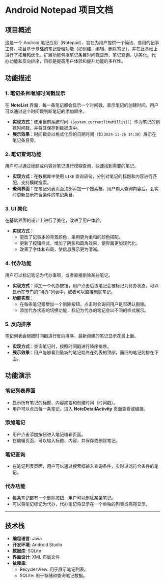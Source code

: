 
# Android Notepad 项目文档

## 项目概述

这是一个 Android 笔记应用（Notepad），旨在为用户提供一个简洁、易用的记事工具。项目基于基础的笔记管理功能（如创建、编辑、删除笔记），并在此基础上进行了拓展和优化。扩展功能包括笔记条目时间戳显示、笔记查询、UI美化、代办功能和反向排序，目标是提高用户体验和提升功能的多样性。

## 功能描述

### 1. **笔记条目增加时间戳显示**
   在 **NoteList** 界面，每一条笔记都会显示一个时间戳，表示笔记的创建时间。用户可以通过这个时间戳判断笔记的添加顺序。

   - **实现方式**：使用当前系统时间（`System.currentTimeMillis()`）作为笔记的创建时间戳，并将其保存到数据库中。
   - **展示效果**：时间戳会以格式化后的日期时间（如 `2024-11-26 14:30`）展示在笔记条目旁。

### 2. **笔记查询功能**
   用户可以通过标题或内容对笔记进行模糊查询，快速找到需要的笔记。

   - **实现方式**：在数据库中使用 `LIKE` 查询语句，分别对笔记的标题和内容进行匹配，支持模糊搜索。
   - **查询界面**：在笔记列表页面顶部添加一个搜索框，用户输入查询内容后，会实时更新显示符合条件的笔记条目。

### 3. **UI 美化**
   在基础界面的设计上进行了美化，改进了用户体验。

   - **实现方式**：
     - 更改了记事本的背景颜色，采用更为柔和的颜色搭配。
     - 更新了按钮样式，增加了阴影和圆角效果，使界面更加现代化。
     - 改善了字体和布局，使信息展示更为清晰。

### 4. **代办功能**
   用户可以标记笔记为代办事项，或者直接删除某些笔记。

   - **实现方式**：添加一个代办按钮，用户点击后该笔记会被标记为待办状态，可以显示在专门的“待办”列表中，或者可以直接删除笔记。
   - **功能实现**：
     - 在每条笔记旁增加一个删除按钮，点击时会询问用户是否确认删除。
     - 添加代办状态的切换功能，标记为代办的笔记会以不同的样式展示。

### 5. **反向排序**
   笔记列表会根据时间戳进行反向排序，最新创建的笔记显示在最上面。

   - **实现方式**：查询笔记时，按照时间戳进行降序排序。
   - **展示效果**：用户能够看到最新的笔记始终在列表的顶部，而旧的笔记则排在下面。

## 功能演示

### 笔记列表界面
- 显示所有笔记的标题、内容摘要和创建时间（时间戳）。
- 用户可以点击每一条笔记，进入 **NoteDetailActivity** 页面查看或编辑。

### 添加笔记
- 用户点击添加按钮进入笔记编辑页面。
- 在编辑页面，可以输入标题、内容，并保存或删除笔记。

### 笔记查询
- 在笔记列表页面，用户可以通过搜索框输入查询条件，实时过滤符合条件的笔记。

### 代办功能
- 每条笔记都有一个删除按钮，用户可以删除某条笔记。
- 可以将笔记标记为代办，代办笔记将显示在一个单独的列表或高亮显示。

---

## 技术栈

- **编程语言**: Java
- **开发环境**: Android Studio
- **数据库**: SQLite
- **界面设计**: XML 布局文件
- **依赖库**:
  - RecyclerView: 用于展示笔记列表。
  - SQLite: 用于存储和查询笔记数据。

